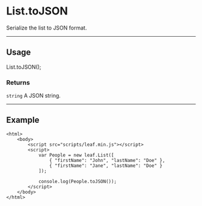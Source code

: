 # List.toJSON

Serialize the list to JSON format.

----------------------------------------------------------------------

## Usage

List.toJSON();

### Returns

`string` A JSON string.

----------------------------------------------------------------------

## Example

	<html>	
		<body>
			<script src="scripts/leaf.min.js"></script>
			<script>	
				var People = new leaf.List([
					{ "firstName": "John", "lastName": "Doe" },
					{ "firstName": "Jane", "lastName": "Doe" }	
				]);

				console.log(People.toJSON());
			</script>
		</body>
	</html>	